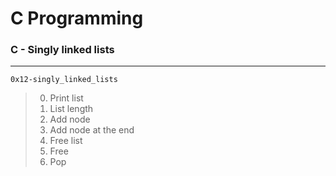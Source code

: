 # C Programming
### C - Singly linked lists
---
`0x12-singly_linked_lists`
> 0. Print list
> 1. List length
> 2. Add node
> 3. Add node at the end
> 4. Free list
> 5. Free
> 6. Pop
